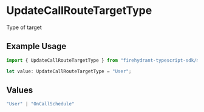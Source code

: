 # UpdateCallRouteTargetType

Type of target

## Example Usage

```typescript
import { UpdateCallRouteTargetType } from "firehydrant-typescript-sdk/models/components";

let value: UpdateCallRouteTargetType = "User";
```

## Values

```typescript
"User" | "OnCallSchedule"
```